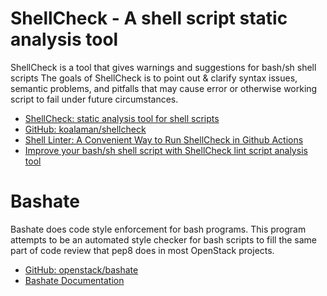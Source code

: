 
# ShellCheck - A shell script static analysis tool
ShellCheck is a tool that gives warnings and suggestions for bash/sh shell scripts
The goals of ShellCheck is to point out & clarify syntax issues, semantic problems,
and pitfalls that may cause error or otherwise working script to fail under future circumstances.

* [ShellCheck: static analysis tool for shell scripts](https://www.shellcheck.net/)
* [GitHub: koalaman/shellcheck](https://github.com/koalaman/shellcheck/tree/master?tab=readme-ov-file)
* [Shell Linter: A Convenient Way to Run ShellCheck in Github Actions](https://medium.com/tumiya/shell-linter-a-convenient-way-to-run-shellcheck-in-github-actions-e6263f55b3ed)
* [Improve your bash/sh shell script with ShellCheck lint script analysis tool](https://www.cyberciti.biz/programming/improve-your-bashsh-shell-script-with-shellcheck-lint-script-analysis-tool/)

# Bashate
Bashate does code style enforcement for bash programs.
This program attempts to be an automated style checker for bash scripts to fill the same part of code review that pep8 does in most OpenStack projects.

* [GitHub: openstack/bashate](https://github.com/openstack/bashate)
* [Bashate Documentation](https://docs.openstack.org/bashate/latest/)

